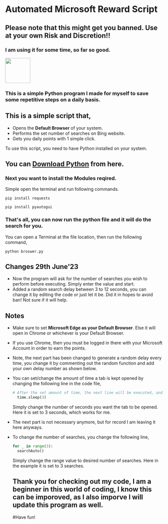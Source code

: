 # Automated Microsoft Reward Script
## **Please note that this might get you banned. Use at your own Risk and Discretion!!**
### **I am using it for some time, so far so good.**

<img src="https://img.freepik.com/free-icon/snakes_318-368381.jpg" width="80" height="80">

### This is a simple Python program I made for myself to save some repetitive steps on a daily basis.
## This is a simple script that,
* Opens the **Default Browser** of your system.
* Performs the set number of searches on Bing website.
* Gets you daily points with 1 simple click.

To use this script, you need to have Python installed on your system.
## You can [Download Python](https://www.python.org/downloads/) from here.
### Next you want to install the Modules reqired.
Simple open the terminal and run following commands.

`pip install requests`

`pip install pyautogui`

### That's all, you can now run the python file and it will do the search for you.
You can open a Terminal at the file location, then run the following command,
```
python broswer.py
```

## Changes 29th June'23
+ Now the program will ask for the number of searches you wish to perform before executing. Simply enter the value and start.
+ Added a random search delay between 3 to 12 seconds, you can change it by editing the code or just let it be. Did it in hopes to avoid ban! Not sure if it will help.

## Notes
* Make sure to set **Microsoft Edge as your Default Browser**. Else it will open in Chrome or whichever is your Default Browser.
* If you use Chrome, then you must be logged in there with your Microsoft Account in order to earn the points.
* Note, the next part has been changed to generate a random delay every time, you change it by commenting out the random function and add your own delay number as shown below.
* You can set/change the amount of time a tab is kept opened by changing the following line in the code file,
  ```python 
  # After the set amount of time, the next line will be executed, and browser window will be closed
    time.sleep(3)
  ```
  Simply change the number of seconds you want the tab to be opened. Here it is set to 3 seconds, which works for me.
* The next part is not necessary anymore, but for record I am leaving it here anyways.
* To change the number of searches, you change the following line,
  ```python
  for _ in range(3): 
    searchAuto()
  ```
  Simply change the range value to desired number of searches. Here in the example it is set to 3 searches.

  ## Thank you for checking out my code, I am a beginner in this world of coding, I know this can be imporoved, as I also imporve I will update this program as well.
  #Have fun!
